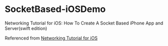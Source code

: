 # SocketBased-iOSDemo
Networking Tutorial for iOS: How To Create A Socket Based iPhone App and Server(swift edition) 

Referenced from [Networking Tutorial for iOS](https://www.raywenderlich.com/3932/networking-tutorial-for-ios-how-to-create-a-socket-based-iphone-app-and-server)

